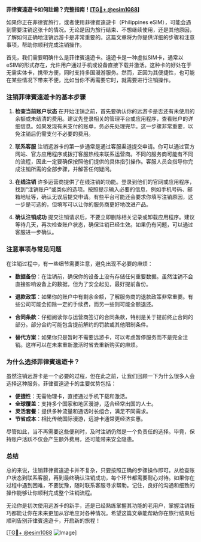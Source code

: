 **菲律賓遠遊卡如何註銷？完整指南！[[TG💪+ @esim1088](https://t.me/s/esim1088)]**

如果你正在菲律賓旅行，或者使用菲律賓遠遊卡（Philippines eSIM），可能会遇到需要注销这张卡的情况。无论是因为旅行结束、不想继续使用，还是其他原因，了解如何正确地注销远游卡是非常重要的。这篇文章将为你提供详细的步骤和注意事项，帮助你顺利完成注销操作。

首先，我们需要明确什么是菲律賓遠遊卡。遠遊卡是一种虚拟SIM卡，通常以eSIM的形式存在，允许用户通过手机或设备直接下载并激活。这种卡的好处在于无需实体卡，携带方便，同时支持多国漫游服务。然而，正因为其便捷性，也可能在某些情况下带来不便，比如当你不再需要它时，就需要进行注销操作。

### **注销菲律賓遠遊卡的基本步骤**

1. **检查当前账户状态**
   在开始注销之前，首先要确认你的远游卡是否还有未使用的余额或未结清的费用。建议先登录相关的管理平台或应用程序，查看账户的详细信息。如果发现有未支付的账单，务必先处理完毕。这一步骤非常重要，以免注销后仍需支付不必要的费用。

2. **联系客服**
   注销远游卡的第一步通常是通过客服渠道提交申请。你可以通过官方网站、官方应用程序或拨打客服热线来联系运营商。不同的服务商可能有不同的流程，因此一定要确保按照他们提供的具体指引操作。客服人员会指导你完成注销所需的全部步骤，并解答任何疑问。

3. **在线注销**
   许多运营商提供了在线注销的功能。登录到他们的官网或应用程序，找到“注销账户”或类似的选项。按照提示输入必要的信息，例如手机号码、邮箱地址等，确认无误后提交申请。有些平台可能还会要求你填写注销原因，这一步是可选的，但填写可以让你的服务商更好地改进产品。

4. **确认注销成功**
   提交注销请求后，不要立即删除相关记录或卸载应用程序。建议等待几天，再次检查账户状态，确保注销已经生效。如果仍有问题，可以通过客服进一步确认。

### **注意事项与常见问题**

在注销过程中，有一些细节需要注意，避免出现不必要的麻烦：

- **数据备份**：在注销前，确保你的设备上没有存储任何重要数据。虽然注销不会直接影响设备上的数据，但为了安全起见，最好提前备份。
  
- **退款政策**：如果你的账户中有剩余金额，了解服务商的退款政策非常重要。有些公司可能会扣除一定的手续费，而另一些则可能全额退还。

- **合同条款**：仔细阅读你与运营商签订的合同条款，特别是关于提前终止合同的部分。部分合约可能包含提前解约的罚款或其他限制条件。

- **替代方案**：如果你只是暂时不需要远游卡，可以考虑暂停服务而不是完全注销。这样可以在未来重新激活时省去重新购买的麻烦。

### **为什么选择菲律賓遠遊卡？**

虽然注销远游卡是一个必要的过程，但在此之前，让我们回顾一下为什么很多人会选择这种服务。菲律賓遠遊卡的主要优势包括：

- **便捷性**：无需物理卡，直接通过手机下载和激活。
- **全球覆盖**：支持多个国家和地区漫游，适合经常出国的人士。
- **灵活套餐**：提供多种流量和通话时长组合，满足不同需求。
- **节省成本**：相比传统国际漫游，远游卡通常更经济实惠。

尽管如此，当不再需要这些便利时，及时注销仍然是一个负责任的选择。毕竟，保持账户活跃不仅会产生额外费用，还可能带来安全隐患。

### **总结**

总的来说，注销菲律賓遠遊卡并不复杂，只要按照正确的步骤操作即可。从检查账户状态到联系客服，再到最终确认注销成功，每个环节都需要耐心对待。如果你在过程中遇到困难，不要犹豫，随时联系客服寻求帮助。记住，良好的沟通和细致的操作能够让你顺利完成整个注销流程。

无论你是初次使用远游卡的新手，还是已经熟练掌握其功能的老用户，掌握注销技巧都能让你在未来更加从容地应对各种情况。希望这篇文章能帮助你在旅行结束后顺利告别菲律賓遠遊卡，开启新的旅程！

[[TG💪+ @esim1088](https://t.me/s/esim1088) ![Image](https://i.postimg.cc/4NQfJmqS/Snipaste-2025-05-13-00-14-12.png)]